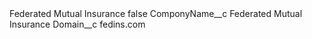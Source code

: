 <?xml version="1.0" encoding="UTF-8"?>
<CustomMetadata xmlns="http://soap.sforce.com/2006/04/metadata" xmlns:xsi="http://www.w3.org/2001/XMLSchema-instance" xmlns:xsd="http://www.w3.org/2001/XMLSchema">
    <label>Federated Mutual Insurance</label>
    <protected>false</protected>
    <values>
        <field>ComponyName__c</field>
        <value xsi:type="xsd:string">Federated Mutual Insurance</value>
    </values>
    <values>
        <field>Domain__c</field>
        <value xsi:type="xsd:string">fedins.com</value>
    </values>
</CustomMetadata>
